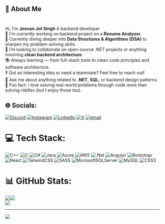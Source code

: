 
## 👋 About Me<br><br>
Hi, I'm **Jeevan Jot Singh** 
A backend developer   
💼 I'm currently working on backend project on a **Resume Analyzer**.  
🧠 Currently diving deeper into **Data Structures & Algorithms (DSA)** to sharpen my problem-solving skills.  
🤝 I’m looking to collaborate on open-source .NET projects or anything involving **clean backend architecture**.  
📚 Always learning — from full-stack tools to clean code principles and software architecture.  
❓ Got an interesting idea or need a teammate? Feel free to reach out!  
💬 Ask me about anything related to **.NET**, **SQL**, or backend design patterns.  
🎯 Fun fact: I love solving real-world problems through code more than solving riddles (but I enjoy those too).<br>

## 🌐 Socials:
[![Discord](https://img.shields.io/badge/Discord-%237289DA.svg?logo=discord&logoColor=white)](https://discord.gg/jeevannn)  [![Instagram](https://img.shields.io/badge/Instagram-%23E4405F.svg?logo=Instagram&logoColor=white)](https://instagram.com/jeevan0.1_)  [![LinkedIn](https://img.shields.io/badge/LinkedIn-%230077B5.svg?logo=linkedin&logoColor=white)](https://www.linkedin.com/in/jeevan-jotsingh/)  [![X](https://img.shields.io/badge/X-black.svg?logo=X&logoColor=white)](https://x.com/jeevanjot001)  [![email](https://img.shields.io/badge/Email-D14836?logo=gmail&logoColor=white)](mailto:jeevanjotsingh0168@gmail.com)

# 💻 Tech Stack:
![C++](https://img.shields.io/badge/c++-%2300599C.svg?style=plastic&logo=c%2B%2B&logoColor=white) 
![C](https://img.shields.io/badge/c-%2300599C.svg?style=plastic&logo=c&logoColor=white) 
![C#](https://img.shields.io/badge/c%23-%23239120.svg?style=plastic&logo=csharp&logoColor=white) 
![Java](https://img.shields.io/badge/java-%23ED8B00.svg?style=plastic&logo=openjdk&logoColor=white) 
![Azure](https://img.shields.io/badge/azure-%230072C6.svg?style=plastic&logo=microsoftazure&logoColor=white) 
![AWS](https://img.shields.io/badge/AWS-%23FF9900.svg?style=plastic&logo=amazon-aws&logoColor=white) 
![.Net](https://img.shields.io/badge/.NET-5C2D91?style=plastic&logo=.net&logoColor=white) 
![Angular](https://img.shields.io/badge/angular-%23DD0031.svg?style=plastic&logo=angular&logoColor=white) 
![Bootstrap](https://img.shields.io/badge/bootstrap-%238511FA.svg?style=plastic&logo=bootstrap&logoColor=white) 
![React](https://img.shields.io/badge/react-%2320232a.svg?style=plastic&logo=react&logoColor=%2361DAFB) 
![TailwindCSS](https://img.shields.io/badge/tailwindcss-%2338B2AC.svg?style=plastic&logo=tailwind-css&logoColor=white) 
![SASS](https://img.shields.io/badge/SASS-hotpink.svg?style=plastic&logo=SASS&logoColor=white) 
![MicrosoftSQLServer](https://img.shields.io/badge/Microsoft%20SQL%20Server-CC2927?style=plastic&logo=microsoft%20sql%20server&logoColor=white) 
![MySQL](https://img.shields.io/badge/mysql-4479A1.svg?style=plastic&logo=mysql&logoColor=white) 
![CSS3](https://img.shields.io/badge/css3-%231572B6.svg?style=plastic&logo=css3&logoColor=white)

# 📊 GitHub Stats:
![](https://github-readme-stats.vercel.app/api?username=jeevanjs01&theme=radical&hide_border=true&include_all_commits=true&count_private=true)![](https://nirzak-streak-stats.vercel.app/?user=jeevanjs01&theme=radical&hide_border=true)<br/>
![](https://github-readme-stats.vercel.app/api/top-langs/?username=jeevanjs01&theme=radical&hide_border=true&include_all_commits=true&count_private=true&layout=compact)

---
[![](https://visitcount.itsvg.in/api?id=jeevanjs01&icon=0&color=0)](https://visitcount.itsvg.in)

 
<!-- Proudly created with GPRM ( https://gprm.itsvg.in ) -->
